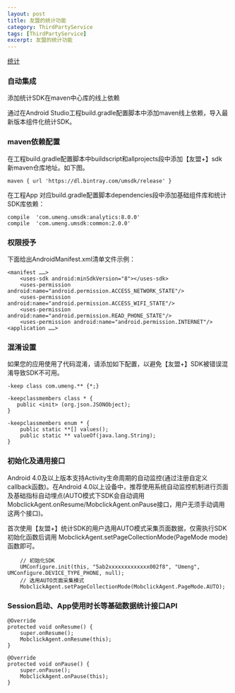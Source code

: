 ```yaml
---
layout: post
title: 友盟的统计功能
category: ThirdPartyService
tags: [ThirdPartyService]
excerpt: 友盟的统计功能
---
```


[统计](https://github.com/uncleleonfan/UmengDemo)

### 自动集成 ###

添加统计SDK在maven中心库的线上依赖

通过在Android Studio工程build.gradle配置脚本中添加maven线上依赖，导入最新版本组件化统计SDK。

### maven依赖配置 ###

在工程build.gradle配置脚本中buildscript和allprojects段中添加【友盟+】sdk 新maven仓库地址。如下图。

    maven { url 'https://dl.bintray.com/umsdk/release' }

在工程App 对应build.gradle配置脚本dependencies段中添加基础组件库和统计SDK库依赖：

    compile  'com.umeng.umsdk:analytics:8.0.0'
	compile  'com.umeng.umsdk:common:2.0.0'

### 权限授予 ###

下面给出AndroidManifest.xml清单文件示例：

    <manifest ……>
		<uses-sdk android:minSdkVersion="8"></uses-sdk>
		<uses-permission android:name="android.permission.ACCESS_NETWORK_STATE"/>
		<uses-permission android:name="android.permission.ACCESS_WIFI_STATE"/>
		<uses-permission android:name="android.permission.READ_PHONE_STATE"/>
		<uses-permission android:name="android.permission.INTERNET"/>
	<application ……>


### 混淆设置 ###

如果您的应用使用了代码混淆，请添加如下配置，以避免【友盟+】SDK被错误混淆导致SDK不可用。

	-keep class com.umeng.** {*;}
	
	-keepclassmembers class * {
	   public <init> (org.json.JSONObject);
	}
	
	-keepclassmembers enum * {
	    public static **[] values();
	    public static ** valueOf(java.lang.String);
	}

### 初始化及通用接口 ###

Android 4.0及以上版本支持Activity生命周期的自动监控(通过注册自定义callback函数)。在Android 4.0以上设备中，推荐使用系统自动监控机制进行页面及基础指标自动埋点(AUTO模式下SDK会自动调用MobclickAgent.onResume/MobclickAgent.onPause接口，用户无须手动调用这两个接口)。

首次使用【友盟+】统计SDK的用户选用AUTO模式采集页面数据，仅需执行SDK初始化函数后调用 MobclickAgent.setPageCollectionMode(PageMode mode) 函数即可。

        // 初始化SDK
        UMConfigure.init(this, "5ab2xxxxxxxxxxxxx002f8", "Umeng", UMConfigure.DEVICE_TYPE_PHONE, null);
        // 选用AUTO页面采集模式
        MobclickAgent.setPageCollectionMode(MobclickAgent.PageMode.AUTO);

### Session启动、App使用时长等基础数据统计接口API ###

    @Override
    protected void onResume() {
        super.onResume();
        MobclickAgent.onResume(this);
    }

    @Override
    protected void onPause() {
        super.onPause();
        MobclickAgent.onPause(this);
    }
